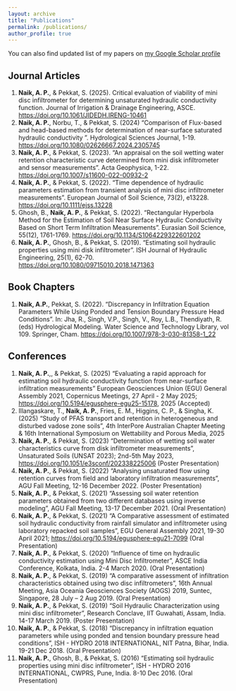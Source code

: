 ```yaml
---
layout: archive
title: "Publications"
permalink: /publications/
author_profile: true
---
```


You can also find updated list of my papers on [my Google Scholar profile](https://scholar.google.co.in/citations?user=ACfE5mwAAAAJ&hl=en)

## Journal Articles 
1.  **Naik, A. P.**, & Pekkat, S. (2025). Critical evaluation of viability of mini disc infiltrometer for determining unsaturated hydraulic conductivity function. Journal of Irrigation & Drainage Engineering, ASCE. https://doi.org/10.1061/JIDEDH.IRENG-10461
2.  **Naik, A. P.**, Norbu, T., & Pekkat, S. (2024) “Comparison of Flux-based and head-based methods for determination of near-surface saturated hydraulic conductivity ”. Hydrological Sciences Journal, 1-19. https://doi.org/10.1080/02626667.2024.2305745
3.	**Naik, A. P.**, & Pekkat, S. (2023). “An appraisal on the soil wetting water retention characteristic curve determined from mini disk infiltrometer and sensor measurements”. Acta Geophysica, 1-22. https://doi.org/10.1007/s11600-022-00932-2
4.	**Naik, A. P.**, & Pekkat, S. (2022). “Time dependence of hydraulic parameters estimation from transient analysis of mini disc infiltrometer measurements”. European Journal of Soil Science, 73(2), e13228. https://doi.org/10.1111/ejss.13228
5.	Ghosh, B., **Naik, A. P.**, & Pekkat, S. (2022). “Rectangular Hyperbola Method for the Estimation of Soil Near Surface Hydraulic Conductivity Based on Short Term Infiltration Measurements”. Eurasian Soil Science, 55(12), 1761-1769. https://doi.org/10.1134/S1064229322601202
6.	**Naik, A. P.**, Ghosh, B., & Pekkat, S. (2019). “Estimating soil hydraulic properties using mini disk infiltrometer”. ISH Journal of Hydraulic Engineering, 25(1), 62-70.  https://doi.org/10.1080/09715010.2018.1471363

## Book Chapters
1.	**Naik, A.P.**, Pekkat, S. (2022). “Discrepancy in Infiltration Equation Parameters While Using Ponded and Tension Boundary Pressure Head Conditions”. In: Jha, R., Singh, V.P., Singh, V., Roy, L.B., Thendiyath, R. (eds) Hydrological Modeling. Water Science and Technology Library, vol 109. Springer, Cham. https://doi.org/10.1007/978-3-030-81358-1_22

## Conferences
1.	**Naik, A. P.**,, & Pekkat, S. (2025) “Evaluating a rapid approach for estimating soil hydraulic conductivity function from near-surface infiltration measurements” European Geosciences Union (EGU) General Assembly 2021, Copernicus Meetings, 27 April - 2 May 2025; https://doi.org/10.5194/egusphere-egu25-15178, 2025 (Accepted)
2.	Illangaskare, T., **Naik, A. P.**, Fries, E. M., Higgins, C. P., & Singha, K. (2025) “Study of PFAS transport and retention in heterogeneous and disturbed vadose zone soils”, 4th InterPore Australian Chapter Meeting & 16th International Symposium on Wettability and Porous Media, 2025
3.	**Naik, A. P.**, & Pekkat, S. (2023) “Determination of wetting soil water characteristics curve from disk infiltrometer measurements”, Unsaturated Soils (UNSAT 2023); 2nd-5th May 2023, https://doi.org/10.1051/e3sconf/202338225006 (Poster Presentation)
4.	**Naik, A. P.**, & Pekkat, S. (2022) “Analysing unsaturated flow using retention curves from field and laboratory infiltration measurements”, AGU Fall Meeting, 12-16 December 2022. (Poster Presentation)
5.	**Naik, A. P.**, & Pekkat, S. (2021) “Assessing soil water retention parameters obtained from two different databases using inverse modeling”, AGU Fall Meeting, 13-17 December 2021. (Oral Presentation)
6.	**Naik, A. P.**, & Pekkat, S. (2021) “A Comparative assessment of estimated soil hydraulic conductivity from rainfall simulator and infiltrometer using laboratory repacked soil samples”, EGU General Assembly 2021, 19-30 April 2021; https://doi.org/10.5194/egusphere-egu21-7099 (Oral Presentation)
7.	**Naik, A. P.**, & Pekkat, S. (2020) “Influence of time on hydraulic conductivity estimation using Mini Disc Infiltrometer”, ASCE India Conference, Kolkata, India. 2-4 March 2020. (Oral Presentation)
8.	**Naik, A. P.**, & Pekkat, S. (2019) “A comparative assessment of infiltration characteristics obtained using two disc infiltrometers”, 16th Annual Meeting, Asia Oceania Geosciences Society (AOGS) 2019, Suntec, Singapore, 28 July – 2 Aug 2019. (Oral Presentation)
9.	**Naik, A. P.**, & Pekkat, S. (2019) “Soil Hydraulic Characterization using mini disc infiltrometer”, Research Conclave, IIT Guwahati, Assam, India. 14-17 March 2019. (Poster Presentation)
10.	**Naik, A. P.**, & Pekkat, S. (2018) “Discrepancy in infiltration equation parameters while using ponded and tension boundary pressure head conditions”, ISH - HYDRO 2018 INTERNATIONAL, NIT Patna, Bihar, India. 19-21 Dec 2018. (Oral Presentation)
11.	**Naik, A. P.**, Ghosh, B., & Pekkat, S. (2016) “Estimating soil hydraulic properties using mini disc infiltrometer”, ISH - HYDRO 2016 INTERNATIONAL, CWPRS, Pune, India. 8-10 Dec 2016. (Oral Presentation)


